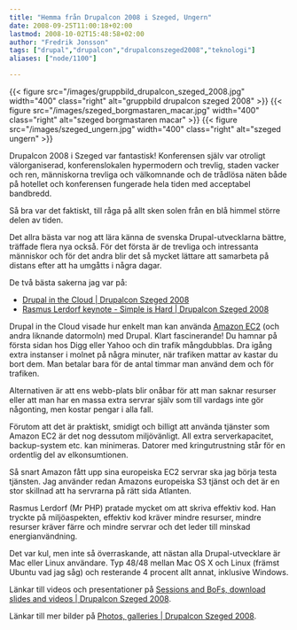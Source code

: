 ```yaml
---
title: "Hemma från Drupalcon 2008 i Szeged, Ungern"
date: 2008-09-25T11:00:18+02:00
lastmod: 2008-10-02T15:48:58+02:00
author: "Fredrik Jonsson"
tags: ["drupal","drupalcon","drupalconszeged2008","teknologi"]
aliases: ["node/1100"]

---
```


{{< figure src="/images/gruppbild_drupalcon_szeged_2008.jpg" width="400" class="right" alt="gruppbild drupalcon szeged 2008" >}}
{{< figure src="/images/szeged_borgmastaren_macar.jpg" width="400" class="right" alt="szeged borgmastaren macar" >}}
{{< figure src="/images/szeged_ungern.jpg" width="400" class="right" alt="szeged ungern" >}}

Drupalcon 2008 i Szeged var fantastisk! Konferensen själv var otroligt välorganiserad, konferenslokalen hypermodern och trevlig, staden vacker och ren, människorna trevliga och välkomnande och de trådlösa näten både på hotellet och konferensen fungerade hela tiden med acceptabel bandbredd.

Så bra var det faktiskt, till råga på allt sken solen från en blå himmel större delen av tiden.

Det allra bästa var nog att lära känna de svenska Drupal-utvecklarna bättre, träffade flera nya också. För det första är de trevliga och intressanta människor och för det andra blir det så mycket lättare att samarbeta på distans efter att ha umgåtts i några dagar.

De två bästa sakerna jag var på:

* [Drupal in the Cloud | Drupalcon Szeged 2008](http://szeged2008.drupalcon.org/program/sessions/drupal-cloud)
* [Rasmus Lerdorf keynote - Simple is Hard | Drupalcon Szeged 2008](http://szeged2008.drupalcon.org/program/sessions/rasmus-lerdorf-keynote-simple-hard)

Drupal in the Cloud visade hur enkelt man kan använda [Amazon EC2](http://aws.amazon.com/ec2/) (och andra liknande datormoln) med Drupal. Klart fascinerande! Du hamnar på första sidan hos Digg eller Yahoo och din trafik mångdubblas. Dra igång extra instanser i molnet på några minuter, när trafiken mattar av kastar du bort dem. Man betalar bara för de antal timmar man använd dem och för trafiken. 

Alternativen är att ens webb-plats blir onåbar för att man saknar resurser eller att man har en massa extra servrar själv som till vardags inte gör någonting, men kostar pengar i alla fall.

Förutom att det är praktiskt, smidigt och billigt att använda tjänster som Amazon EC2 är det nog dessutom miljövänligt. All extra serverkapacitet, backup-system etc. kan minimeras. Datorer med kringutrustning står för en ordentlig del av elkonsumtionen.

Så snart Amazon fått upp sina europeiska EC2 servrar ska jag börja testa tjänsten. Jag använder redan Amazons europeiska S3 tjänst och det är en stor skillnad att ha servrarna på rätt sida Atlanten.

Rasmus Lerdorf (Mr PHP) pratade mycket om att skriva effektiv kod. Han tryckte på miljöaspekten, effektiv kod kräver mindre resurser, mindre resurser kräver färre och mindre servrar och det leder till minskad energianvändning.

Det var kul, men inte så överraskande, att nästan alla Drupal-utvecklare är Mac eller Linux användare. Typ 48/48 mellan Mac OS X och Linux (främst Ubuntu vad jag såg) och resterande 4 procent allt annat, inklusive Windows.

Länkar till videos och presentationer på [Sessions and BoFs, download slides and videos | Drupalcon Szeged 2008](http://szeged2008.drupalcon.org/program/sessions).

Länkar till mer bilder på [Photos, galleries | Drupalcon Szeged 2008](http://szeged2008.drupalcon.org/gallery).

